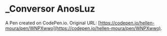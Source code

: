 # _Conversor AnosLuz

A Pen created on CodePen.io. Original URL: [https://codepen.io/hellen-moura/pen/WNPXwwo](https://codepen.io/hellen-moura/pen/WNPXwwo).

